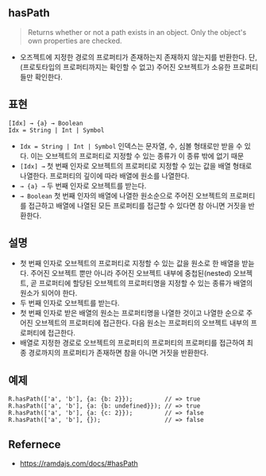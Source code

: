 ## hasPath
> Returns whether or not a path exists in an object. Only the object's own properties are checked.
- 오즈젝트에 지정한 경로의 프로퍼티가 존재하는지 존재하지 않는지를 반환한다. 단, (프로토타입의 프로퍼티까지는 확인할 수 없고) 주어진 오브젝트가 소유한 프로퍼티들만 확인한다.

## 표현
```
[Idx] → {a} → Boolean
Idx = String | Int | Symbol
```
- `Idx = String | Int | Symbol` 인덱스는 문자열, 수, 심볼 형태로만 받을 수 있다. 이는 오브젝트의 프로퍼티로 지정할 수 있는 종류가 이 종류 밖에 없기 때문
- `[Idx] →` 첫 번째 인자로 오브젝트의 프로퍼티로 지정할 수 있는 값을 배열 형태로 나열한다. 프로퍼티의 깊이에 따라 배열에 원소를 나열한다.
- `→ {a} →` 두 번째 인자로 오브젝트를 받는다.
- `→ Boolean` 첫 번째 인자의 배열에 나열한 원소순으로 주어진 오브젝트의 프로퍼티를 접근하고 배열에 나열된 모든 프로퍼티를 접근할 수 있다면 참 아니면 거짓을 반환한다.

## 설명
- 첫 번째 인자로 오브젝트의 프로퍼티로 지정할 수 있는 값을 원소로 한 배열을 받늗다. 주어진 오브젝트 뿐만 아니라 주어진 오브젝트 내부에 중첩된(nested) 오브젝트, 곧 프로퍼티에 할당된 오브젝트의 프로퍼티명을 지정할 수 있는 종류가 배열의 원소가 되어야 한다.
- 두 번째 인자로 오브젝트를 받는다.
- 첫 번째 인자로 받은 배열의 원소는 프로퍼티명을 나열한 것이고 나열한 순으로 주어진 오브젝트의 프로퍼티에 접근한다. 다음 원소는 프로퍼티의 오브젝트 내부의 프로퍼티에 접근한다.
- 배열로 지정한 경로로 오브젝트의 프로퍼티의 프로퍼티의 프로퍼티를 접근하여 최종 경로까지의 프로퍼티가 존재하면 참을 아니면 거짓을 반환한다.

## 예제
```
R.hasPath(['a', 'b'], {a: {b: 2}});         // => true
R.hasPath(['a', 'b'], {a: {b: undefined}}); // => true
R.hasPath(['a', 'b'], {a: {c: 2}});         // => false
R.hasPath(['a', 'b'], {});                  // => false
```


## Refernece
- https://ramdajs.com/docs/#hasPath

